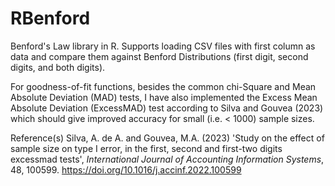 # RBenford

Benford's Law library in R.
Supports loading CSV files with first column as data and compare them against Benford Distributions (first digit, second digits, and both digits).

For goodness-of-fit functions, besides the common chi-Square and Mean Absolute Deviation (MAD) tests, I have also implemented the Excess Mean Absolute Deviation (ExcessMAD) test according to Silva and Gouvea (2023) which should give improved accuracy for small (i.e. < 1000) sample sizes.

Reference(s)
Silva, A. de A. and Gouvea, M.A. (2023) 'Study on the effect of sample size on type I error, in the first, second and first-two digits excessmad tests', *International Journal of Accounting Information Systems*, 48, 100599. https://doi.org/10.1016/j.accinf.2022.100599